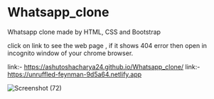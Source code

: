 # Whatsapp_clone
Whatsapp clone made by HTML, CSS and Bootstrap

click on link to see the web page , if it shows 404 error then open in incognito window of your chrome browser.

link:- https://ashutoshacharya24.github.io/Whatsapp_clone/
link:- https://unruffled-feynman-9d5a64.netlify.app

![Screenshot (72)](https://user-images.githubusercontent.com/59805898/97781530-1bd4ed80-1bb2-11eb-87c0-81b7b43f30df.png)
